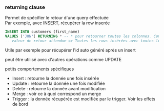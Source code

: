 ### returning clause

Permet de spécifier le retour d'une query effectuée  
Par exemple, avec INSERT, récupérer la row inserée

```sql
INSERT INTO customers (first_name)
VALUES ('JON') RETURNING * -- * pour retourner toutes les colonnes. Comme pour un select
-- valeur de retour attendue => Toutes les rows insérées avec toutes leurs colonnes (même les cols pas présentes dans l'insert)
```

Utile par exemple pour récupérer l'id auto généré après un insert

peut être utilisé avec d'autres opérations comme UPDATE

petits comportements spécifiques

- Insert : retourne la donnée une fois insérée
- Update : retourne la donnée une fois modifiée
- Delete : retourne la donnée avant modification
- Merge : voir ce à quoi correspond un merge
- Trigger : la donnée récupérée est modifiée par le trigger. Voir les effets de bord

